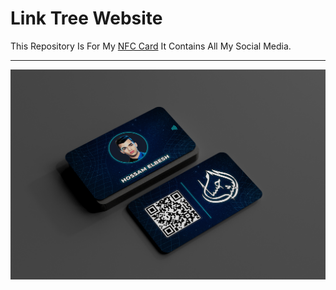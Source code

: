 # Link Tree Website
This Repository Is For My [NFC Card](https://hossamelbesh.github.io/Card/) It Contains All My Social Media.
<hr />
<img src="/src/Card Design.jpg" alt="Card Design">
